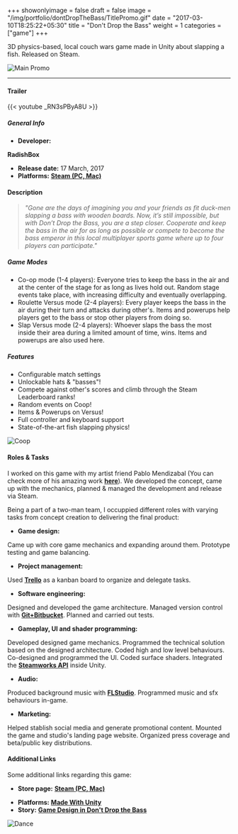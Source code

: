 +++
showonlyimage = false
draft = false
image = "/img/portfolio/dontDropTheBass/TitlePromo.gif"
date = "2017-03-10T18:25:22+05:30"
title = "Don't Drop the Bass"
weight = 1
categories = ["game"]
+++

3D physics-based, local couch wars game made in Unity about slapping a fish. Released on Steam.

<!--more-->

![Main Promo][1]

***

#### Trailer

{{< youtube _RN3sPByA8U >}}

##### General Info

* **Developer:** 
<!-- **[RadishBox](http://www.radishbox.com/)** -->
**RadishBox**
* **Release date:**
17 March, 2017
* **Platforms:**
**[Steam (PC, Mac)](http://store.steampowered.com/app/471220/)** 
<!-- * **Website:**
**[radishbox.com/dontdropthebass](radishbox.com/dontdropthebass/)**  -->

#### Description

> *"Gone are the days of imagining you and your friends as fit duck-men slapping a bass with wooden boards. Now, it’s still impossible, but with Don’t Drop the Bass, you are a step closer. Cooperate and keep the bass in the air for as long as possible or compete to become the bass emperor in this local multiplayer sports game where up to four players can participate."*

##### Game Modes

* Co-op mode (1-4 players): Everyone tries to keep the bass in the air and at the center of the stage for as long as lives hold out. Random stage events take place, with increasing difficulty and eventually overlapping. 
* Roulette Versus mode (2-4 players): Every player keeps the bass in the air during their turn and attacks during other's. Items and powerups help players get to the bass or stop other players from doing so. 
* Slap Versus mode (2-4 players): Whoever slaps the bass the most inside their area during a limited amount of time, wins. Items and powerups are also used here.

##### Features

* Configurable match settings
* Unlockable hats & "basses"!
* Compete against other's scores and climb through the Steam Leaderboard ranks!
* Random events on Coop!
* Items & Powerups on Versus!
* Full controller and keyboard support
* State-of-the-art fish slapping physics!


![Coop][2]


#### Roles & Tasks

I worked on this game with my artist friend Pablo Mendizabal (You can check more of his amazing work **[here](https://pablom2.artstation.com/)**). We developed the concept, came up with the mechanics, planned & managed the development and release via Steam. 

Being a part of a two-man team, I occuppied different roles with varying tasks from concept creation to delivering the final product:

* **Game design:** 

Came up with core game mechanics and expanding around them. Prototype testing and game balancing.

* **Project management:**

Used **[Trello](https://trello.com/)** as a kanban board to organize and delegate tasks.

* **Software engineering:**

Designed and developed the game architecture. Managed version control with **[Git+Bitbucket](https://bitbucket.org/)**. Planned and carried out tests.  

* **Gameplay, UI and shader programming:**

Developed designed game mechanics. Programmed the technical solution based on the designed architecture. Coded high and low level behaviours. Co-designed and programmed the UI. Coded surface shaders. Integrated the **[Steamworks API](https://partner.steamgames.com/)** inside Unity.

* **Audio:** 

Produced background music with **[FLStudio](https://www.image-line.com/flstudio/)**. Programmed music and sfx behaviours in-game.

* **Marketing:** 

Helped stablish social media and generate promotional content. Mounted the game and studio's landing page website. Organized press coverage and beta/public key distributions. 
	
#### Additional Links

Some additional links regarding this game:

* **Store page:**
**[Steam (PC, Mac)](http://store.steampowered.com/app/471220/)** 
<!-- * **Press:** 
**[Press sheet & kit](http://radishbox.com/press/sheet.php?p=Dont_Drop_the_Bass)** -->
* **Platforms:**
**[Made With Unity](https://madewith.unity.com/en/games/dont-drop-the-bass)** 
* **Story:**
**[Game Design in Don't Drop the Bass](https://madewith.unity.com/en/stories/game-design-in-dont-drop-the-bass)** 


![Dance][3]

[1]: /img/portfolio/dontDropTheBass/promo_wide.jpg#center-resize "Promo for the game"
[2]: /img/portfolio/dontDropTheBass/coop.gif#center-resize "Coop mode"
[3]: /img/portfolio/dontDropTheBass/dance.gif#center-resize "Dance"


